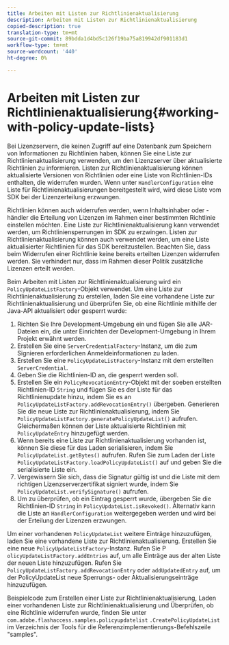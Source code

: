 ```yaml
---
title: Arbeiten mit Listen zur Richtlinienaktualisierung
description: Arbeiten mit Listen zur Richtlinienaktualisierung
copied-description: true
translation-type: tm+mt
source-git-commit: 89bdda1d4bd5c126f19ba75a819942df901183d1
workflow-type: tm+mt
source-wordcount: '440'
ht-degree: 0%

---
```



# Arbeiten mit Listen zur Richtlinienaktualisierung{#working-with-policy-update-lists}

Bei Lizenzservern, die keinen Zugriff auf eine Datenbank zum Speichern von Informationen zu Richtlinien haben, können Sie eine Liste zur Richtlinienaktualisierung verwenden, um den Lizenzserver über aktualisierte Richtlinien zu informieren. Listen zur Richtlinienaktualisierung können aktualisierte Versionen von Richtlinien oder eine Liste von Richtlinien-IDs enthalten, die widerrufen wurden. Wenn unter `HandlerConfiguration` eine Liste für Richtlinienaktualisierungen bereitgestellt wird, wird diese Liste vom SDK bei der Lizenzerteilung erzwungen.

Richtlinien können auch widerrufen werden, wenn Inhaltsinhaber oder -händler die Erteilung von Lizenzen im Rahmen einer bestimmten Richtlinie einstellen möchten. Eine Liste zur Richtlinienaktualisierung kann verwendet werden, um Richtliniensperrungen im SDK zu erzwingen. Listen zur Richtlinienaktualisierung können auch verwendet werden, um eine Liste aktualisierter Richtlinien für das SDK bereitzustellen. Beachten Sie, dass beim Widerrufen einer Richtlinie keine bereits erteilten Lizenzen widerrufen werden. Sie verhindert nur, dass im Rahmen dieser Politik zusätzliche Lizenzen erteilt werden.

Beim Arbeiten mit Listen zur Richtlinienaktualisierung wird ein `PolicyUpdateListFactory`-Objekt verwendet. Um eine Liste zur Richtlinienaktualisierung zu erstellen, laden Sie eine vorhandene Liste zur Richtlinienaktualisierung und überprüfen Sie, ob eine Richtlinie mithilfe der Java-API aktualisiert oder gesperrt wurde:

1. Richten Sie Ihre Development-Umgebung ein und fügen Sie alle JAR-Dateien ein, die unter Einrichten der Development-Umgebung in Ihrem Projekt erwähnt werden.
1. Erstellen Sie eine `ServerCredentialFactory`-Instanz, um die zum Signieren erforderlichen Anmeldeinformationen zu laden.
1. Erstellen Sie eine `PolicyUpdateListFactory`-Instanz mit dem erstellten `ServerCredential`.
1. Geben Sie die Richtlinien-ID an, die gesperrt werden soll.
1. Erstellen Sie ein `PolicyRevocationEntry`-Objekt mit der soeben erstellten Richtlinien-ID `String` und fügen Sie es der Liste für das Richtlinienupdate hinzu, indem Sie es an `PolicyUpdateListFactory.addRevocationEntry()` übergeben. Generieren Sie die neue Liste zur Richtlinienaktualisierung, indem Sie `PolicyUpdateListFactory.generatePolicyUpdateList()` aufrufen. Gleichermaßen können der Liste aktualisierte Richtlinien mit `PolicyUpdateEntry` hinzugefügt werden.
1. Wenn bereits eine Liste zur Richtlinienaktualisierung vorhanden ist, können Sie diese für das Laden serialisieren, indem Sie `PolicyUpdateList.getBytes()` aufrufen. Rufen Sie zum Laden der Liste `PolicyUpdateListFactory.loadPolicyUpdateList()` auf und geben Sie die serialisierte Liste ein.
1. Vergewissern Sie sich, dass die Signatur gültig ist und die Liste mit dem richtigen Lizenzserverzertifikat signiert wurde, indem Sie `PolicyUpdateList.verifySignature()` aufrufen.
1. Um zu überprüfen, ob ein Eintrag gesperrt wurde, übergeben Sie die Richtlinien-ID `String` in `PolicyUpdateList.isRevoked()`. Alternativ kann die Liste an `HandlerConfiguration` weitergegeben werden und wird bei der Erteilung der Lizenzen erzwungen.

Um einer vorhandenen `PolicyUpdateList` weitere Einträge hinzuzufügen, laden Sie eine vorhandene Liste zur Richtlinienaktualisierung. Erstellen Sie eine neue `PolicyUpdateListFactory`-Instanz. Rufen Sie P `olicyUpdateListFactory.addEntries` auf, um alle Einträge aus der alten Liste der neuen Liste hinzuzufügen. Rufen Sie `PolicyUpdateListFactory.addRevocationEntry` oder `addUpdatedEntry` auf, um der PolicyUpdateList neue Sperrungs- oder Aktualisierungseinträge hinzuzufügen.

Beispielcode zum Erstellen einer Liste zur Richtlinienaktualisierung, Laden einer vorhandenen Liste zur Richtlinienaktualisierung und Überprüfen, ob eine Richtlinie widerrufen wurde, finden Sie unter `com.adobe.flashaccess.samples.policyupdatelist` `.CreatePolicyUpdateList` im Verzeichnis der Tools für die Referenzimplementierungs-Befehlszeile &quot;samples&quot;.
